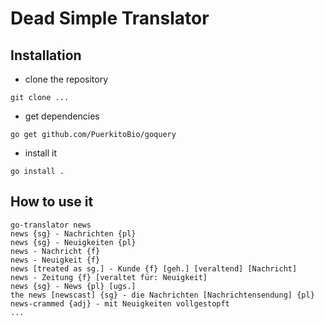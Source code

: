 # Dead Simple Translator

## Installation

* clone the repository

```
git clone ...
```

* get dependencies
```
go get github.com/PuerkitoBio/goquery
```

* install it
```
go install .
```

## How to use it

```
go-translator news
news {sg} - Nachrichten {pl}
news {sg} - Neuigkeiten {pl}
news - Nachricht {f}
news - Neuigkeit {f}
news [treated as sg.] - Kunde {f} [geh.] [veraltend] [Nachricht]
news - Zeitung {f} [veraltet für: Neuigkeit]
news {sg} - News {pl} [ugs.]
the news [newscast] {sg} - die Nachrichten [Nachrichtensendung] {pl}
news-crammed {adj} - mit Neuigkeiten vollgestopft
...
```
